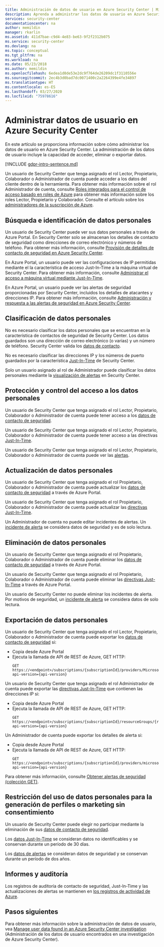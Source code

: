 ```yaml
---
title: Administración de datos de usuario en Azure Security Center | Microsoft Docs
description: Aprenda a administrar los datos de usuario en Azure Security Center. La administración de los datos de usuario incluye la capacidad de acceder, eliminar o exportar datos.
services: security-center
documentationcenter: na
author: memildin
manager: rkarlin
ms.assetid: 411d7bae-c9d4-4e83-be63-9f2f2312b075
ms.service: security-center
ms.devlang: na
ms.topic: conceptual
ms.tgt_pltfrm: na
ms.workload: na
ms.date: 05/23/2018
ms.author: memildin
ms.openlocfilehash: 6edea1d0de53e2dc9f764de26209dc1f3110556e
ms.sourcegitcommit: 2ec4b3d0bad7dc0071400c2a2264399e4fe34897
ms.translationtype: HT
ms.contentlocale: es-ES
ms.lasthandoff: 03/27/2020
ms.locfileid: "75978616"
---
```

# <a name="manage-user-data-in-azure-security-center"></a>Administrar datos de usuario en Azure Security Center
En este artículo se proporciona información sobre cómo administrar los datos de usuario en Azure Security Center. La administración de los datos de usuario incluye la capacidad de acceder, eliminar o exportar datos.

[!INCLUDE [gdpr-intro-sentence.md](../../includes/gdpr-intro-sentence.md)]

Un usuario de Security Center que tenga asignado el rol Lector, Propietario, Colaborador o Administrador de cuenta puede acceder a los datos del cliente dentro de la herramienta. Para obtener más información sobre el rol Administrador de cuenta, consulte [Roles integrados para el control de acceso basado en roles de Azure](../role-based-access-control/built-in-roles.md) para obtener más información sobre los roles Lector, Propietario y Colaborador. Consulte el artículo sobre los [administradores de la suscripción de Azure](../cost-management-billing/manage/add-change-subscription-administrator.md).

## <a name="searching-for-and-identifying-personal-data"></a>Búsqueda e identificación de datos personales
Un usuario de Security Center puede ver sus datos personales a través de Azure Portal. En Security Center solo se almacenan los detalles de contacto de seguridad como direcciones de correo electrónico y números de teléfono. Para obtener más información, consulte [Provisión de detalles de contacto de seguridad en Azure Security Center](security-center-provide-security-contact-details.md).

En Azure Portal, un usuario puede ver las configuraciones de IP permitidas mediante el la característica de acceso Just-In-Time a la máquina virtual de Security Center. Para obtener más información, consulte [Administrar el acceso a máquina virtual mediante Just-In-Time](security-center-just-in-time.md).

En Azure Portal, un usuario puede ver las alertas de seguridad proporcionadas por Security Center, incluidos los detalles de atacantes y direcciones IP. Para obtener más información, consulte [Administración y respuesta a las alertas de seguridad en Azure Security Center](security-center-managing-and-responding-alerts.md).

## <a name="classifying-personal-data"></a>Clasificación de datos personales
No es necesario clasificar los datos personales que se encuentran en la característica de contactos de seguridad de Security Center. Los datos guardados son una dirección de correo electrónico (o varias) y un número de teléfono. Security Center valida los [datos de contacto](security-center-provide-security-contact-details.md).

No es necesario clasificar las direcciones IP y los números de puerto guardados por la característica [Just-In-Time](security-center-just-in-time.md) de Security Center.

Solo un usuario asignado al rol de Administrador puede clasificar los datos personales mediante la [visualización de alertas](security-center-managing-and-responding-alerts.md) en Security Center.

## <a name="securing-and-controlling-access-to-personal-data"></a>Protección y control del acceso a los datos personales
Un usuario de Security Center que tenga asignado el rol Lector, Propietario, Colaborador o Administrador de cuenta puede tener acceso a los [datos de contacto de seguridad](security-center-provide-security-contact-details.md).

Un usuario de Security Center que tenga asignado el rol Lector, Propietario, Colaborador o Administrador de cuenta puede tener acceso a las directivas [Just-In-Time](security-center-just-in-time.md).

Un usuario de Security Center que tenga asignado el rol Lector, Propietario, Colaborador o Administrador de cuenta puede ver las [alertas](security-center-managing-and-responding-alerts.md).

## <a name="updating-personal-data"></a>Actualización de datos personales
Un usuario de Security Center que tenga asignado el rol Propietario, Colaborador o Administrador de cuenta puede actualizar los [datos de contacto de seguridad](security-center-provide-security-contact-details.md) a través de Azure Portal.

Un usuario de Security Center que tenga asignado el rol Propietario, Colaborador o Administrador de cuenta puede actualizar las [directivas Just-In-Time](security-center-just-in-time.md).

Un Administrador de cuenta no puede editar incidentes de alertas. Un [incidente de alerta](security-center-managing-and-responding-alerts.md) se considera datos de seguridad y es de solo lectura.

## <a name="deleting-personal-data"></a>Eliminación de datos personales
Un usuario de Security Center que tenga asignado el rol Propietario, Colaborador o Administrador de cuenta puede eliminar los [datos de contacto de seguridad](security-center-provide-security-contact-details.md) a través de Azure Portal.

Un usuario de Security Center que tenga asignado el rol Propietario, Colaborador o Administrador de cuenta puede eliminar las [directivas Just-In-Time](security-center-just-in-time.md) a través de Azure Portal.

Un usuario de Security Center no puede eliminar los incidentes de alerta. Por motivos de seguridad, un [incidente de alerta](security-center-managing-and-responding-alerts.md) se considera datos de solo lectura.

## <a name="exporting-personal-data"></a>Exportación de datos personales
Un usuario de Security Center que tenga asignado el rol Lector, Propietario, Colaborador o Administrador de cuenta puede exportar los [datos de contacto de seguridad](security-center-provide-security-contact-details.md) si:

- Copia desde Azure Portal
- Ejecuta la llamada de API de REST de Azure, GET HTTP:
  ```HTTP
  GET https://<endpoint>/subscriptions/{subscriptionId}/providers/Microsoft.Security/securityContacts?api-version={api-version}
  ```

Un usuario de Security Center que tenga asignado el rol Administrador de cuenta puede exportar las [directivas Just-In-Time](security-center-just-in-time.md) que contienen las direcciones IP si:

- Copia desde Azure Portal
- Ejecuta la llamada de API de REST de Azure, GET HTTP:
  ```HTTP
  GET https://<endpoint>/subscriptions/{subscriptionId}/resourceGroups/{resourceGroup}/providers/Microsoft.Security/locations/{location}/jitNetworkAccessPolicies/default?api-version={api-version}
  ```

Un Administrador de cuenta puede exportar los detalles de alerta si:

- Copia desde Azure Portal
- Ejecuta la llamada de API de REST de Azure, GET HTTP:
  ```HTTP
  GET https://<endpoint>/subscriptions/{subscriptionId}/providers/microsoft.Security/alerts?api-version={api-version}
  ```

Para obtener más información, consulte [Obtener alertas de seguridad (colección GET)](https://msdn.microsoft.com/library/mt704050.aspx).

## <a name="restricting-the-use-of-personal-data-for-profiling-or-marketing-without-consent"></a>Restricción del uso de datos personales para la generación de perfiles o marketing sin consentimiento
Un usuario de Security Center puede elegir no participar mediante la eliminación de sus [datos de contacto de seguridad](security-center-provide-security-contact-details.md).

Los [datos Just-In-Time](security-center-just-in-time.md) se consideran datos no identificables y se conservan durante un período de 30 días.

Los [datos de alertas](security-center-managing-and-responding-alerts.md) se consideran datos de seguridad y se conservan durante un período de dos años.

## <a name="auditing-and-reporting"></a>Informes y auditoría
Los registros de auditoría de contacto de seguridad, Just-In-Time y las actualizaciones de alertas se mantienen en [los registros de actividad de Azure](../azure-monitor/platform/platform-logs-overview.md).

## <a name="next-steps"></a>Pasos siguientes
Para obtener más información sobre la administración de datos de usuario, vea [Manage user data found in an Azure Security Center investigation](security-center-investigation-user-data.md) (Administración de los datos de usuario encontrados en una investigación de Azure Security Center).
